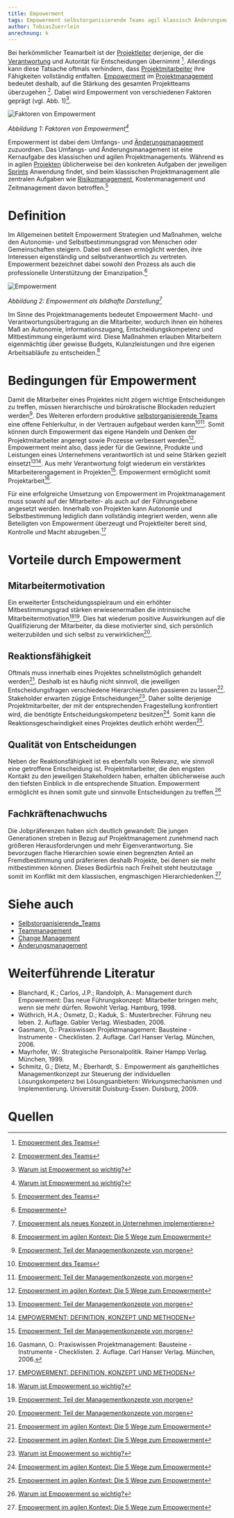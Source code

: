 ```yaml
---
title: Empowerment
tags: Empowerment selbstorganisierende Teams agil klassisch Änderungsmanagement Change Management Teammanagement Motivation Mitarbeiter
author: TobiasZuerrlein
anrechnung: k
---
```

Bei herkömmlicher Teamarbeit ist der [Projektleiter](Projektleiter.md) derjenige, der die [Verantwortung](Verantwortlichkeiten.md) und Autorität für Entscheidungen übernimmt [^6]. Allerdings kann diese Tatsache oftmals verhindern, dass [Projektmitarbeiter](Projektmitarbeiter.md) ihre Fähigkeiten vollständig entfalten. [Empowerment](Empowerment.md) im [Projektmanagement](Projektmanagement.md) bedeutet deshalb, auf die Stärkung des gesamten Projektteams überzugehen [^6]. Dabei wird Empowerment von verschiedenen Faktoren geprägt (vgl. Abb. 1)[^2].

![Faktoren von Empowerment](Empowerment/FaktorenVonEmpowerment.jpg)

*Abbildung 1: Faktoren von Empowerment[^2]*

Empowerment ist dabei dem Umfangs- und [Änderungsmanagement](Aenderungsmanagement.md) zuzuordnen. Das Umfangs- und Änderungsmanagement ist eine Kernaufgabe des klassischen und agilen Projektmanagements. Während es in agilen [Projekten](Projekt.md) üblicherweise bei den konkreten Aufgaben der jeweiligen [Sprints](Sprint.md) Anwendung findet, sind beim klassischen Projektmanagement alle zentralen Aufgaben wie [Risikomanagement](Risikomanagement.md), Kostenmanagement und Zeitmanagement davon betroffen.[^6]

# Definition

Im Allgemeinen betitelt Empowerment Strategien und Maßnahmen, welche den Autonomie- und Selbstbestimmungsgrad von Menschen oder Gemeinschaften steigern. Dabei soll diesen ermöglicht werden, ihre Interessen eigenständig und selbstverantwortlich zu vertreten. Empowerment bezeichnet dabei sowohl den Prozess als auch die professionelle Unterstützung der Emanzipation.[^4]

![Empowerment](Empowerment/Empowerment.jpg)

*Abbildung 2: Empowerment als bildhafte Darstellung[^7]*

Im Sinne des Projektmanagements bedeutet Empowerment Macht- und Verantwortungsübertragung an die Mitarbeiter, wodurch ihnen ein höheres Maß an Autonomie, Informationszugang, Entscheidungskompetenz und Mitbestimmung eingeräumt wird. Diese Maßnahmen erlauben Mitarbeitern eigenmächtig über gewisse Budgets, Kulanzleistungen und ihre eigenen Arbeitsabläufe zu entscheiden.[^3]

# Bedingungen für Empowerment

Damit die Mitarbeiter eines Projektes nicht zögern wichtige Entscheidungen zu treffen, müssen hierarchische und bürokratische Blockaden reduziert werden[^5]. Des Weiteren erfordern produktive [selbstorganisierende Teams](Selbstorganisierende_Teams.md) eine offene Fehlerkultur, in der Vertrauen aufgebaut werden kann[^6][^5]. Somit können durch Empowerment das eigene Handeln und Denken der Projektmitarbeiter angeregt sowie Prozesse verbessert werden[^3]. Empowerment meint also, dass jeder für die Gewinne, Produkte und Leistungen eines Unternehmens verantwortlich ist und seine Stärken gezielt einsetzt[^5][^8]. Aus mehr Verantwortung folgt wiederum ein verstärktes Mitarbeiterengagement in Projekten[^5]. Empowerment ermöglicht somit Projektarbeit[^1].

Für eine erfolgreiche Umsetzung von Empowerment im Projektmanagement muss sowohl auf der Mitarbeiter- als auch auf der Führungsebene angesetzt werden. Innerhalb von Projekten kann Autonomie und Selbstbestimmung lediglich dann vollständig integriert werden, wenn alle Beteiligten von Empowerment überzeugt und Projektleiter bereit sind, Kontrolle und Macht abzugeben.[^8]

# Vorteile durch Empowerment

## Mitarbeitermotivation

Ein erweiterter Entscheidungsspielraum und ein erhöhter Mitbestimmungsgrad stärken erwiesenermaßen die intrinsische Mitarbeitermotivation[^2][^5]. Dies hat wiederum positive Auswirkungen auf die Qualifizierung der Mitarbeiter, da diese motivierter sind, sich persönlich weiterzubilden und sich selbst zu verwirklichen[^5].

## Reaktionsfähigkeit

Oftmals muss innerhalb eines Projektes schnellstmöglich gehandelt werden[^3]. Deshalb ist es häufig nicht sinnvoll, die jeweiligen Entscheidungsfragen verschiedene Hierarchiestufen passieren zu lassen[^3]. Stakeholder erwarten zügige Entscheidungen[^2]. Daher sollte derjenige Projektmitarbeiter, der mit der entsprechenden Fragestellung konfrontiert wird, die benötigte Entscheidungskompetenz besitzen[^3]. Somit kann die Reaktionsgeschwindigkeit eines Projektes deutlich erhöht werden[^3].

## Qualität von Entscheidungen

Neben der Reaktionsfähigkeit ist es ebenfalls von Relevanz, wie sinnvoll eine getroffene Entscheidung ist. Projektmitarbeiter, die den engsten Kontakt zu den jeweiligen Stakeholdern haben, erhalten üblicherweise auch den tiefsten Einblick in die entsprechende Situation. Empowerment ermöglicht es ihnen somit gute und sinnvolle Entscheidungen zu treffen.[^2]

## Fachkräftenachwuchs

Die Jobpräferenzen haben sich deutlich gewandelt: Die jungen Generationen streben in Bezug auf Projektmanagement zunehmend nach größeren Herausforderungen und mehr Eigenverantwortung. Sie bevorzugen flache Hierarchien sowie einen begrenzten Anteil an Fremdbestimmung und präferieren deshalb Projekte, bei denen sie mehr mitbestimmen können. Dieses Bedürfnis nach Freiheit steht heutzutage somit im Konflikt mit dem klassischen, engmaschigen Hierarchiedenken.[^3]

# Siehe auch

* [Selbstorganisierende_Teams](Selbstorganisierende_Teams.md)
* [Teammanagement](Teammanagement.md)
* [Change Management](Change_Management.md)
* [Änderungsmanagement](Aenderungsmanagement.md)

# Weiterführende Literatur

* Blanchard, K.; Carlos, J.P.; Randolph, A.: Management durch Empowerment: Das neue Führungskonzept: Mitarbeiter bringen mehr, wenn sie mehr dürfen. Rowohlt Verlag. Hamburg, 1998.
* Wüthrich, H.A.; Osmetz, D.; Kaduk, S.: Musterbrecher. Führung neu leben. 2. Auflage. Gabler Verlag. Wiesbaden, 2006.
* Gasmann, O.: Praxiswissen Projektmanagement: Bausteine - Instrumente - Checklisten. 2. Auflage. Carl Hanser Verlag. München, 2006.
* Mayrhofer, W.: Strategische Personalpolitik. Rainer Hampp Verlag. München, 1999.
* Schmitz, G.; Dietz, M.; Eberhardt, S.: Empowerment als ganzheitliches Managementkonzept zur Steuerung der individuellen Lösungskompetenz bei Lösungsanbietern: Wirkungsmechanismen und Implementierung. Universität Duisburg-Essen. Duisburg, 2009.

# Quellen

[^1]: Gasmann, O.: Praxiswissen Projektmanagement: Bausteine - Instrumente - Checklisten. 2. Auflage. Carl Hanser Verlag. München, 2006.
[^2]: [Warum ist Empowerment so wichtig?](https://www.thesoundofexport.com/warum-ist-empowerment-so-wichtig/)
[^3]: [Empowerment im agilen Kontext: Die 5 Wege zum Empowerment](https://www.berlinerteam.de/magazin/empowerment/)
[^4]: [Empowerment](https://de.wikipedia.org/wiki/Empowerment)
[^5]: [Empowerment: Teil der Managementkonzepte von morgen](https://media.zweikern.com/de/index/empowerment)
[^6]: [Empowerment des Teams](https://project-base.org/projektmanagement-glossar/empowerment-des-teams/)
[^7]: [Empowerment als neues Konzept in Unternehmen implementieren](https://media.zweikern.com/de/index/empowerment-implementieren)
[^8]: [EMPOWERMENT: DEFINITION, KONZEPT UND METHODEN](https://www.clevis.de/ratgeber/empowerment/)
